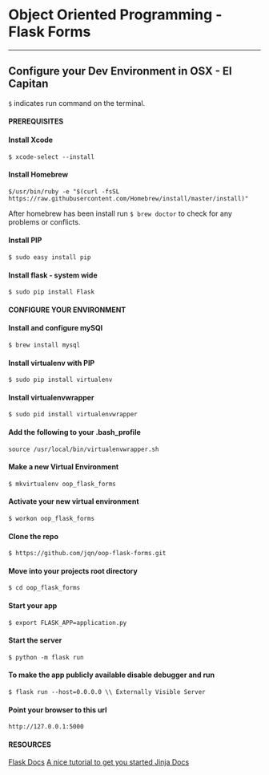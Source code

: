 # Object Oriented Programming - Flask Forms
----------------------------------------------

## Configure your Dev Environment in OSX - El Capitan
`$` indicates run command on the terminal.

#### PREREQUISITES
#### Install Xcode

`$ xcode-select --install`

#### Install Homebrew

` $/usr/bin/ruby -e "$(curl -fsSL https://raw.githubusercontent.com/Homebrew/install/master/install)" `

After homebrew has been install run `$ brew doctor` to check for any problems or conflicts.

#### Install PIP
`$ sudo easy install pip`

#### Install flask - system wide
`$ sudo pip install Flask`

#### CONFIGURE YOUR ENVIRONMENT
#### Install and configure mySQl
`$ brew install mysql`

#### Install virtualenv with PIP
`$ sudo pip install virtualenv`

#### Install virtualenvwrapper
`$ sudo pid install virtualenvwrapper`

#### Add the following to your .bash_profile
`source /usr/local/bin/virtualenvwrapper.sh`

#### Make a new Virtual Environment
`$ mkvirtualenv oop_flask_forms`

#### Activate your new virtual environment
`$ workon oop_flask_forms`

#### Clone the repo
`$ https://github.com/jqn/oop-flask-forms.git`

#### Move into your projects root directory
`$ cd oop_flask_forms`

#### Start your app
`$ export FLASK_APP=application.py`

#### Start the server
`$ python -m flask run`

#### To make the app publicly available disable debugger and run
`$ flask run --host=0.0.0.0 \\ Externally Visible Server`

#### Point your browser to this url
`http://127.0.0.1:5000`

#### RESOURCES
[Flask Docs](http://flask.pocoo.org/)
[A nice tutorial to get you started ](https://www.digitalocean.com/community/tutorials/how-to-structure-large-flask-applications)
[Jinja Docs](http://jinja.pocoo.org/docs/dev/)
